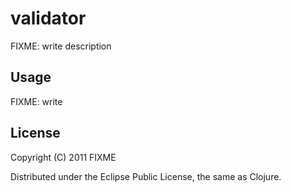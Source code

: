 # validator

FIXME: write description

## Usage

FIXME: write

## License

Copyright (C) 2011 FIXME

Distributed under the Eclipse Public License, the same as Clojure.
